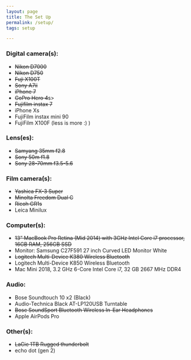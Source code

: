 ```yaml
---
layout: page
title: The Set Up 
permalink: /setup/
tags: setup

---
```


### Digital camera(s): 
- <s>Nikon D7000</s>
- <s>Nikon D750</s>
- <s>Fuji X100T</s>
- <s>Sony A7ii</s>
- <s>iPhone 7 </s>
- <s>GoPro Hero 4</s>s>
- <s>Fujifilm instax 7</s>
- iPhone Xs
- FujiFilm instax mini 90
- FujiFilm X100F (less is more :) )

### Lens(es):
- <s>Samyang 35mm f2.8</s>
- <s>Sony 50m f1.8</s>
- <s>Sony 28-70mm f3.5-5.6</s>

### Film camera(s): 
- <s>Yashica FX-3 Super</s> 
- <s>Minolta Freedom Dual C</s>
- <s>Ricoh GR1s</s>
- Leica Minilux

### Computer(s): 
- <s>13” MacBook Pro Retina (Mid 2014) with 3GHz Intel Core i7 processor, 16GB RAM, 256GB SSD</s>
- Monitor: Samsung C27F591 27 inch Curved LED Monitor White
- <s>Logitech Multi-Device K380 Wireless Bluetooth</s>
- Logitech Multi-Device K850 Wireless Bluetooth
- Mac Mini 2018, 3.2 GHz 6-Core Intel Core i7, 32 GB 2667 MHz DDR4

### Audio: 
- Bose Soundtouch 10 x2 (Black)
- Audio-Technica Black AT-LP120USB Turntable
- <s>Bose SoundSport Bluetooth Wireless In-Ear Headphones</s>
- Apple AirPods Pro

### Other(s): 
- <s>LaCie 1TB Rugged thunderbolt</s>
- echo dot (gen 2)
